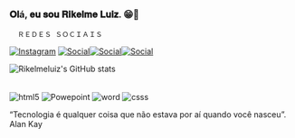 ### 𝐎𝐥á, 𝐞𝐮 𝐬𝐨𝐮 𝐑𝐢𝐤𝐞𝐥𝐦𝐞 𝐋𝐮𝐢𝐳. 😁👋

      ＲＥＤＥＳ ＳＯＣＩＡＩＳ
[![Instagram](https://img.shields.io/badge/Instagram-E4405F?style=for-the-badge&logo=instagram&logoColor=white)](https://www.instagram.com/rickky_lz/)
[![Social](https://img.shields.io/badge/LinkedIn-0077B5?style=for-the-badge&logo=linkedin&logoColor=white)](https://www.linkedin.com/in/rikelme-luiz-4b781a254/)[![Social](https://img.shields.io/badge/GitHub-100000?style=for-the-badge&logo=github&logoColor=white
)](https://github.com/Rikelmeluiz)[![Social](https://img.shields.io/badge/Facebook-1877F2?style=for-the-badge&logo=facebook&logoColor=white)](https://www.facebook.com/rikelme.luiz.50/)


![Rikelmeluiz's GitHub stats](https://github-readme-stats.vercel.app/api?username=Rikelmeluiz&show_icons=true&theme=radical)


<div style="display: inline_block"><br/>
<img align="center" alt="html5" src="https://img.shields.io/badge/HTML5-E34F26?style=for-the-badge&logo=html5&logoColor=white">
<img align="center" alt="Powepoint" src="https://img.shields.io/badge/Microsoft_PowerPoint-B7472A?style=for-the-badge&logo=microsoft-powerpoint&logoColor=white">
<img align="center" alt="word" src="https://img.shields.io/badge/Microsoft_Word-2B579A?style=for-the-badge&logo=microsoft-word&logoColor=white">
<img align="center" alt="csss" src="https://img.shields.io/badge/CSS-239120?&style=for-the-badge&logo=css3&logoColor=white">



 “Tecnologia é qualquer coisa que não estava por aí quando você nasceu”. Alan Kay
